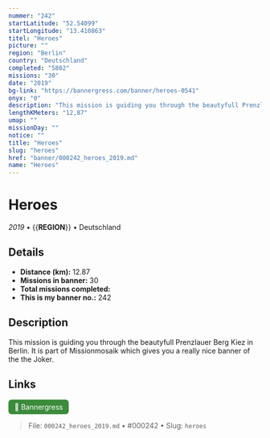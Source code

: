 ```yaml
---
nummer: "242"
startLatitude: "52.54099"
startLongitude: "13.410863"
titel: "Heroes"
picture: ""
region: "Berlin"
country: "Deutschland"
completed: "5802"
missions: "30"
date: "2019"
bg-link: "https://bannergress.com/banner/heroes-0541"
onyx: "0"
description: "This mission is guiding you through the beautyfull Prenzlauer Berg Kiez in Berlin. It is part of Missionmosaik which gives you a really nice banner of the the Joker."
lengthKMeters: "12,87"
umap: ""
missionDay: ""
notice: ""
title: "Heroes"
slug: "heroes"
href: "banner/000242_heroes_2019.md"
name: "Heroes"
---
```

# Heroes

*2019* • {{__REGION__}} • Deutschland





## Details
- **Distance (km):** 12.87
- **Missions in banner:** 30
- **Total missions completed:** 
- **This is my banner no.:** 242



## Description
This mission is guiding you through the beautyfull Prenzlauer Berg Kiez in Berlin. It is part of Missionmosaik which gives you a really nice banner of the the Joker.



## Links
<a href="https://bannergress.com/banner/heroes-0541" target="_blank" style="display:inline-block;margin-right:8px;padding:6px 12px;background:#3c8b3c;color:#fff;text-decoration:none;border-radius:6px;">🔗 Bannergress</a>



> File: `000242_heroes_2019.md` • #000242 • Slug: `heroes`
